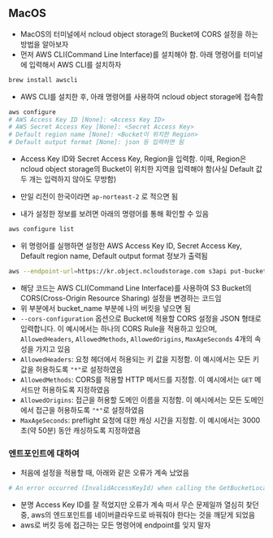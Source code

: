 ## MacOS
- MacOS의 터미널에서 ncloud object storage의 Bucket에 CORS 설정을 하는 방법을 알아보자
- 먼저 AWS CLI(Command Line Interface)를 설치해야 함. 아래 명령어를 터미널에 입력해서 AWS CLI를 설치하자
```bash
brew install awscli
```

- AWS CLI를 설치한 후, 아래 명령어를 사용하여 ncloud object storage에 접속함
```bash
aws configure
# AWS Access Key ID [None]: <Access Key ID>
# AWS Secret Access Key [None]: <Secret Access Key>
# Default region name [None]: <Bucket이 위치한 Region>
# Default output format [None]: json 등 입력하면 됨
```
- Access Key ID와 Secret Access Key, Region을 입력함. 이때, Region은 ncloud object storage의 Bucket이 위치한 지역을 입력해야 함(사실 Default 값 두 개는 입력하지 않아도 무방함)
- 만일 리전이 한국이라면 `ap-norteast-2` 로 적으면 됨

- 내가 설정한 정보를 보려면 아래의 명령어를 통해 확인할 수 있음
```bash
aws configure list
```
- 위 명령어를 실행하면 설정한 AWS Access Key ID, Secret Access Key, Default region name, Default output format 정보가 출력됨


```bash
aws --endpoint-url=https://kr.object.ncloudstorage.com s3api put-bucket-cors --bucket bucket_name --cors-configuration '{"CORSRules": [{"AllowedHeaders": ["*"], "AllowedMethods": ["GET"], "AllowedOrigins": ["*"], "MaxAgeSeconds": 3000}]}'
```
- 해당 코드는 AWS CLI(Command Line Interface)를 사용하여 S3 Bucket의 CORS(Cross-Origin Resource Sharing) 설정을 변경하는 코드임
- 위 부분에서 bucket_name 부분에 나의 버킷을 넣으면 됨
- `--cors-configuration` 옵션으로 Bucket에 적용할 CORS 설정을 JSON 형태로 입력합니다. 이 예시에서는 하나의 CORS Rule을 적용하고 있으며, `AllowedHeaders`, `AllowedMethods`, `AllowedOrigins`, `MaxAgeSeconds` 4개의 속성을 가지고 있음
- `AllowedHeaders`: 요청 헤더에서 허용되는 키 값을 지정함. 이 예시에서는 모든 키 값을 허용하도록 `"*"`로 설정하였음
- `AllowedMethods`: CORS를 적용할 HTTP 메서드를 지정함. 이 예시에서는 `GET` 메서드만 허용하도록 지정하였음
- `AllowedOrigins`: 접근을 허용할 도메인 이름을 지정함. 이 예시에서는 모든 도메인에서 접근을 허용하도록 `"*"`로 설정하였음
- `MaxAgeSeconds`: preflight 요청에 대한 캐싱 시간을 지정함. 이 예시에서는 3000초(약 50분) 동안 캐싱하도록 지정하였음

### 엔트포인트에 대하여
- 처음에 설정을 적용할 때, 아래와 같은 오류가 계속 났었음
```bash
# An error occurred (InvalidAccessKeyId) when calling the GetBucketLocation operation: The AWS Access Key Id you provided does not exist in our records.
```
- 분명 Access Key ID를 잘 적었지만 오류가 계속 떠서 무슨 문제일까 열심히 찾던 중, aws의 엔드포인트를 네이버클라우드로 바꿔줘야 한다는 것을 깨닫게 되었음
- aws로 버킷 등에 접근하는 모든 명령어에 endpoint를 잊지 말자


